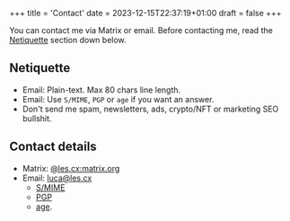 +++
title = 'Contact'
date = 2023-12-15T22:37:19+01:00
draft = false
+++

You can contact me via Matrix or email. Before contacting me, read the [Netiquette](#netiquette) section down below.

## Netiquette

* Email: Plain-text. Max 80 chars line length.
* Email: Use `S/MIME`, `PGP` or `age` if you want an answer.
* Don't send me spam, newsletters, ads, crypto/NFT or marketing SEO bullshit.

## Contact details

* Matrix: [@les.cx:matrix.org](https://matrix.to/#/@les.cx:matrix.org)
* Email: [luca@les.cx](mailto:luca@les.cx)
    * [S/MIME](#)
    * [PGP](https://www.les.cx/.well-known/openpgpkey/hu/wbp7trgro48kdyd9oi1ykze9zj5hpqwb)
    * [age](/.well-known/security.txt).